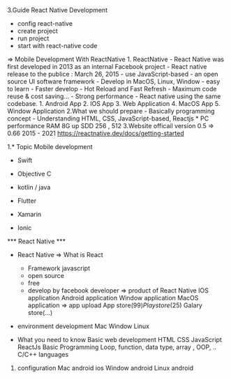 
3.Guide React Native Development
  - config  react-native 
  - create project
  - run project
  - start with react-native code

=> Mobile Development With ReactNative
    1. ReactNative
        - React Native was first developed in 2013 as 
         an internal Facebook project
        - React native release to the publice : March 26, 2015
        - use JavaScript-based
        - an open source UI software framework
        - Develop in MacOS, Linux, Window
        - easy to learn 
        - Faster develop
        - Hot Reload and Fast Refresh
        - Maximum code reuse & cost saving...
        - Strong performance 
        - React native using the same codebase.
            1. Android App 
            2. IOS App
            3. Web Application
            4. MacOS App
            5. Window Application
    2.What we should prepare
        - Basically programming concept 
        - Understanding HTML, CSS, JavaScript-based, Reactjs
        * PC performance
            RAM 8G up
            SDD 256 , 512
    3.Website officail 
        version 0.5 => 0.66 
        2015 - 2021
        https://reactnative.dev/docs/getting-started 

    




1.* Topic Mobile development
- Swift
- Objective C
- kotlin / java

- Flutter
- Xamarin
- Ionic

*** React Native ***
+ React Native
=> What is React 
  - Framework javascript
  - open source
  - free
  - develop by facebook developer
=> product of React Native
  IOS application 
  Android application
  Window application
  MacOS application
=> app upload
  App store(99$)
  Play store(25$)
  Galary store(...)

+ environment development
    Mac 
    Window
    Linux
+ What you need to know
    Basic web development
      HTML
      CSS
      JavaScript
      ReactJs
    Basic Programming
      Loop,
      function,
      data type, 
      array , 
      OOP, ..
      C/C++ languages

1. configuration
  Mac
    android
    ios
  Window
    android
  Linux
    android
 
